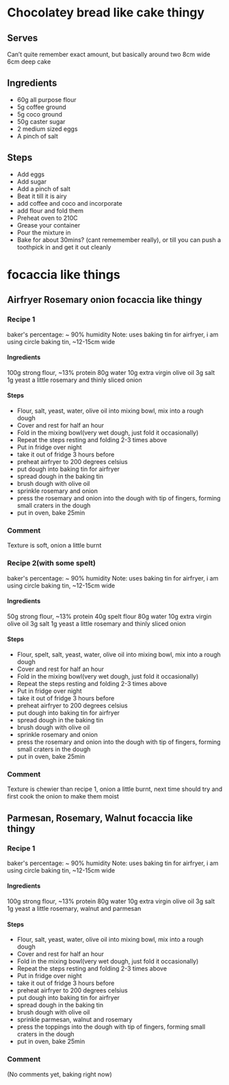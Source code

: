 # Chocolatey bread like cake thingy

## Serves

Can’t quite remember exact amount, but basically around two 8cm wide 6cm deep cake

## Ingredients

* 60g all purpose flour
* 5g coffee ground
* 5g coco ground
* 50g caster sugar
* 2 medium sized eggs
* A pinch of salt

## Steps

* Add eggs
* Add sugar
* Add a pinch of salt
* Beat it till it is airy
* add coffee and coco and incorporate
* add flour and fold them
* Preheat oven to 210C
* Grease your container
* Pour the mixture in
* Bake for about 30mins? (cant rememember really), or till you can push a toothpick in and get it out cleanly

# focaccia like things
## Airfryer Rosemary onion focaccia like thingy
### Recipe 1
baker's percentage: ~ 90% humidity
Note: uses baking tin for airfryer, i am using circle baking tin, ~12-15cm wide
#### Ingredients
100g strong flour, ~13% protein
80g water
10g extra virgin olive oil
3g salt
1g yeast
a little rosemary and thinly sliced onion
#### Steps
* Flour, salt, yeast, water, olive oil into mixing bowl, mix into a rough dough
* Cover and rest for half an hour
* Fold in the mixing bowl(very wet dough, just fold it occasionally)
* Repeat the steps resting and folding 2-3 times above
* Put in fridge over night
* take it out of fridge 3 hours before
* preheat airfryer to 200 degrees celsius
* put dough into baking tin for airfryer
* spread dough in the baking tin
* brush dough with olive oil
* sprinkle rosemary and onion
* press the rosemary and onion into the dough with tip of fingers, forming small craters in the dough
* put in oven, bake 25min
### Comment
Texture is soft, onion a little burnt
### Recipe 2(with some spelt)
baker's percentage: ~ 90% humidity
Note: uses baking tin for airfryer, i am using circle baking tin, ~12-15cm wide
#### Ingredients
50g strong flour, ~13% protein
40g spelt flour
80g water
10g extra virgin olive oil
3g salt
1g yeast
a little rosemary and thinly sliced onion
#### Steps
* Flour, spelt, salt, yeast, water, olive oil into mixing bowl, mix into a rough dough
* Cover and rest for half an hour
* Fold in the mixing bowl(very wet dough, just fold it occasionally)
* Repeat the steps resting and folding 2-3 times above
* Put in fridge over night
* take it out of fridge 3 hours before
* preheat airfryer to 200 degrees celsius
* put dough into baking tin for airfryer
* spread dough in the baking tin
* brush dough with olive oil
* sprinkle rosemary and onion
* press the rosemary and onion into the dough with tip of fingers, forming small craters in the dough
* put in oven, bake 25min
### Comment
Texture is chewier than recipe 1, onion a little burnt, next time should try and first cook the onion to make them moist

## Parmesan, Rosemary, Walnut focaccia like thingy
### Recipe 1
baker's percentage: ~ 90% humidity
Note: uses baking tin for airfryer, i am using circle baking tin, ~12-15cm wide
#### Ingredients
100g strong flour, ~13% protein
80g water
10g extra virgin olive oil
3g salt
1g yeast
a little rosemary, walnut and parmesan
#### Steps
* Flour, salt, yeast, water, olive oil into mixing bowl, mix into a rough dough
* Cover and rest for half an hour
* Fold in the mixing bowl(very wet dough, just fold it occasionally)
* Repeat the steps resting and folding 2-3 times above
* Put in fridge over night
* take it out of fridge 3 hours before
* preheat airfryer to 200 degrees celsius
* put dough into baking tin for airfryer
* spread dough in the baking tin
* brush dough with olive oil
* sprinkle parmesan, walnut and rosemary
* press the toppings into the dough with tip of fingers, forming small craters in the dough
* put in oven, bake 25min
### Comment
(No comments yet, baking right now)
